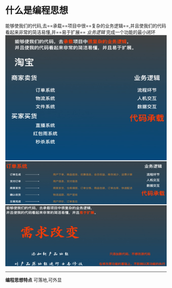 # 什么是编程思想
能够使我们的代码,去==承载==项目中很==复杂的业务逻辑==,并且使我们的代码看起来非常的简洁易懂,并==易于扩展==
*业务逻辑*
完成一个功能的最小闭环
![image](https://github.com/Yuriumi/ProgrammingIdeas/blob/main/%E9%99%84%E4%BB%B6/Pasted%20image%2020221125113557.png)
![image](https://github.com/Yuriumi/ProgrammingIdeas/blob/main/%E9%99%84%E4%BB%B6/Pasted%20image%2020221125114021.png)
![image](https://github.com/Yuriumi/ProgrammingIdeas/blob/main/%E9%99%84%E4%BB%B6/Pasted%20image%2020221125114546.png)

---

**编程思想特点**
可落地,可外显
